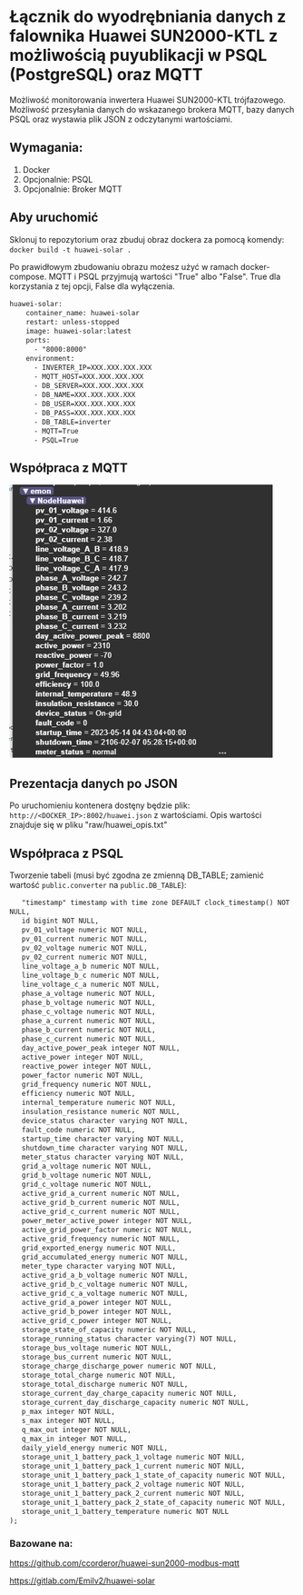 # Łącznik do wyodrębniania danych z falownika Huawei SUN2000-KTL z możliwością puyublikacji w PSQL (PostgreSQL) oraz MQTT

Możliwość monitorowania inwertera Huawei SUN2000-KTL trójfazowego. Możliwość przesyłania danych do wskazanego brokera MQTT, bazy danych PSQL oraz wystawia plik JSON z odczytanymi wartościami. 

## Wymagania:
1. Docker
2. Opcjonalnie: PSQL
3. Opcjonalnie: Broker MQTT

## Aby uruchomić
Sklonuj to repozytorium oraz zbuduj obraz dockera za pomocą komendy:
`docker build -t huawei-solar .`

Po prawidłowym zbudowaniu obrazu możesz użyć w ramach docker-compose. MQTT i PSQL przyjmują wartości "True" albo "False". True dla korzystania z tej opcji, False dla wyłączenia. 
```
huawei-solar:
    container_name: huawei-solar
    restart: unless-stopped
    image: huawei-solar:latest
    ports:
      - "8000:8000"
    environment:
      - INVERTER_IP=XXX.XXX.XXX.XXX
      - MQTT_HOST=XXX.XXX.XXX.XXX
      - DB_SERVER=XXX.XXX.XXX.XXX
      - DB_NAME=XXX.XXX.XXX.XXX
      - DB_USER=XXX.XXX.XXX.XXX
      - DB_PASS=XXX.XXX.XXX.XXX
      - DB_TABLE=inverter
      - MQTT=True
      - PSQL=True
```
 
 ## Współpraca z MQTT
![Zrzut ekranu z MQTT Explorera](https://raw.githubusercontent.com/enclude/huawei_luna_data_extractor/main/images/mqtt.png)
 
 ## Prezentacja danych po JSON
 Po uruchomieniu kontenera dostęny będzie plik: `http://<DOCKER_IP>:8002/huawei.json` z wartościami. Opis wartości znajduje się w pliku "raw/huawei_opis.txt"
 
 ## Współpraca z PSQL
 Tworzenie tabeli (musi być zgodna ze zmienną DB_TABLE; zamienić wartość `public.converter` na `public.DB_TABLE`):
 ```CREATE TABLE public.inverter (
    "timestamp" timestamp with time zone DEFAULT clock_timestamp() NOT NULL,
    id bigint NOT NULL,
    pv_01_voltage numeric NOT NULL,
    pv_01_current numeric NOT NULL,
    pv_02_voltage numeric NOT NULL,
    pv_02_current numeric NOT NULL,
    line_voltage_a_b numeric NOT NULL,
    line_voltage_b_c numeric NOT NULL,
    line_voltage_c_a numeric NOT NULL,
    phase_a_voltage numeric NOT NULL,
    phase_b_voltage numeric NOT NULL,
    phase_c_voltage numeric NOT NULL,
    phase_a_current numeric NOT NULL,
    phase_b_current numeric NOT NULL,
    phase_c_current numeric NOT NULL,
    day_active_power_peak integer NOT NULL,
    active_power integer NOT NULL,
    reactive_power integer NOT NULL,
    power_factor numeric NOT NULL,
    grid_frequency numeric NOT NULL,
    efficiency numeric NOT NULL,
    internal_temperature numeric NOT NULL,
    insulation_resistance numeric NOT NULL,
    device_status character varying NOT NULL,
    fault_code numeric NOT NULL,
    startup_time character varying NOT NULL,
    shutdown_time character varying NOT NULL,
    meter_status character varying NOT NULL,
    grid_a_voltage numeric NOT NULL,
    grid_b_voltage numeric NOT NULL,
    grid_c_voltage numeric NOT NULL,
    active_grid_a_current numeric NOT NULL,
    active_grid_b_current numeric NOT NULL,
    active_grid_c_current numeric NOT NULL,
    power_meter_active_power integer NOT NULL,
    active_grid_power_factor numeric NOT NULL,
    active_grid_frequency numeric NOT NULL,
    grid_exported_energy numeric NOT NULL,
    grid_accumulated_energy numeric NOT NULL,
    meter_type character varying NOT NULL,
    active_grid_a_b_voltage numeric NOT NULL,
    active_grid_b_c_voltage numeric NOT NULL,
    active_grid_c_a_voltage numeric NOT NULL,
    active_grid_a_power integer NOT NULL,
    active_grid_b_power integer NOT NULL,
    active_grid_c_power integer NOT NULL,
    storage_state_of_capacity numeric NOT NULL,
    storage_running_status character varying(7) NOT NULL,
    storage_bus_voltage numeric NOT NULL,
    storage_bus_current numeric NOT NULL,
    storage_charge_discharge_power numeric NOT NULL,
    storage_total_charge numeric NOT NULL,
    storage_total_discharge numeric NOT NULL,
    storage_current_day_charge_capacity numeric NOT NULL,
    storage_current_day_discharge_capacity numeric NOT NULL,
    p_max integer NOT NULL,
    s_max integer NOT NULL,
    q_max_out integer NOT NULL,
    q_max_in integer NOT NULL,
    daily_yield_energy numeric NOT NULL,
    storage_unit_1_battery_pack_1_voltage numeric NOT NULL,
    storage_unit_1_battery_pack_1_current numeric NOT NULL,
    storage_unit_1_battery_pack_1_state_of_capacity numeric NOT NULL,
    storage_unit_1_battery_pack_2_voltage numeric NOT NULL,
    storage_unit_1_battery_pack_2_current numeric NOT NULL,
    storage_unit_1_battery_pack_2_state_of_capacity numeric NOT NULL,
    storage_unit_1_battery_temperature numeric NOT NULL
);
```

### Bazowane na:
https://github.com/ccorderor/huawei-sun2000-modbus-mqtt

https://gitlab.com/Emilv2/huawei-solar
